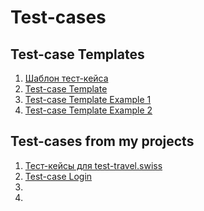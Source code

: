 # Test-cases

## Test-case Templates

1. [Шаблон тест-кейса](https://docs.google.com/spreadsheets/d/1mBg__9EEaHefGyaoHC8bk6c26S92F4Irrm_qQH52IPs/edit?usp=sharing)
2. [Test-case Template](https://docs.google.com/spreadsheets/d/14fHxSXVTjtpAFvv28AMye0gSTnVRJwwf5Y099x7gVFU/edit?usp=sharing)
3. [Test-case Template Example 1](https://docs.google.com/spreadsheets/d/1WXxXWI7wPBDbZZyFB77P-x1CFolMIxeoESn5chXtXAg/edit?usp=sharing)
4. [Test-case Template Example 2](https://docs.google.com/spreadsheets/d/1VncvmA2GIoV7xQMTCuobtXMwmFKBduouY-1PGNXsaC8/edit?usp=sharing)

## Test-cases from my projects

1. [Тест-кейсы для test-travel.swiss](https://docs.google.com/spreadsheets/d/1ZMDywCHtrpppqAu3-pvKa5Q5HbPm8V0wrqS7cjwIwjg/edit?usp=sharing)
2. [Test-case Login](https://docs.google.com/spreadsheets/d/115Ve4-0qcS-VzQwyakYJF0Q86pD55d5n26owSeCueDs/edit?usp=sharing)
3. []()
4. []()

